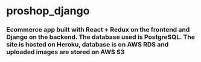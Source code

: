 # proshop_django
### Ecommerce app built with React + Redux on the frontend and Django on the backend. The database used is PostgreSQL. The site is hosted on Heroku, database is on AWS RDS and uploaded images are stored on AWS S3
